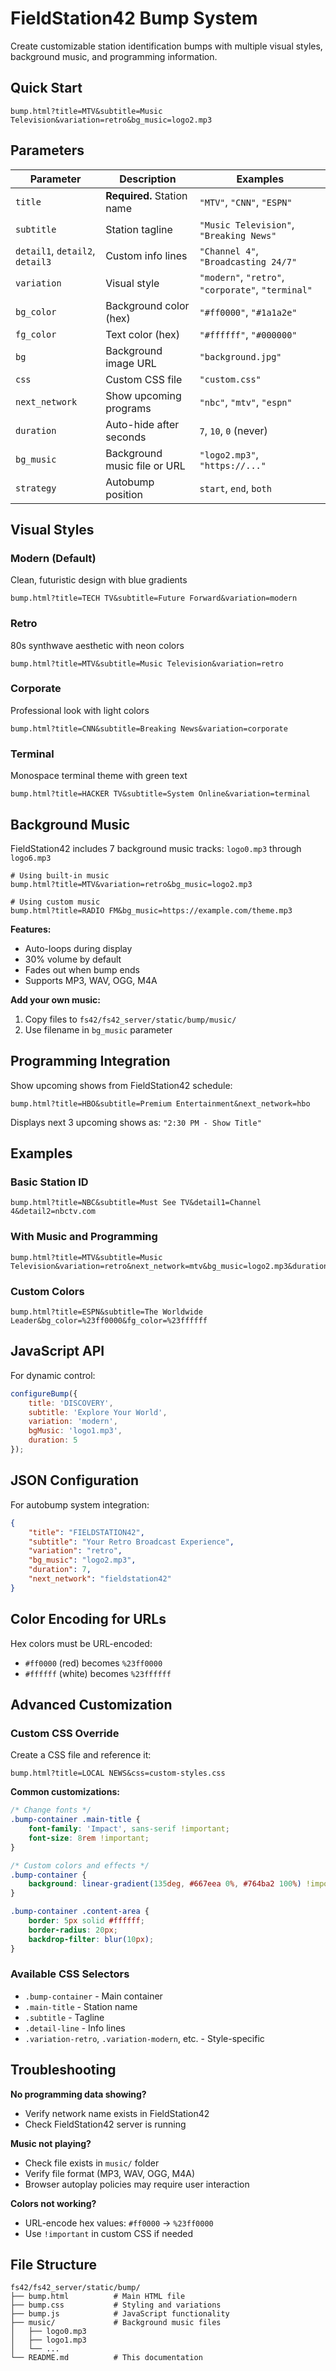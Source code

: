 # FieldStation42 Bump System

Create customizable station identification bumps with multiple visual styles, background music, and programming information.

## Quick Start

```
bump.html?title=MTV&subtitle=Music Television&variation=retro&bg_music=logo2.mp3
```

## Parameters

| Parameter | Description | Examples |
|-----------|-------------|----------|
| `title` | **Required.** Station name | `"MTV"`, `"CNN"`, `"ESPN"` |
| `subtitle` | Station tagline | `"Music Television"`, `"Breaking News"` |
| `detail1`, `detail2`, `detail3` | Custom info lines | `"Channel 4"`, `"Broadcasting 24/7"` |
| `variation` | Visual style | `"modern"`, `"retro"`, `"corporate"`, `"terminal"` |
| `bg_color` | Background color (hex) | `"#ff0000"`, `"#1a1a2e"` |
| `fg_color` | Text color (hex) | `"#ffffff"`, `"#000000"` |
| `bg` | Background image URL | `"background.jpg"` |
| `css` | Custom CSS file | `"custom.css"` |
| `next_network` | Show upcoming programs | `"nbc"`, `"mtv"`, `"espn"` |
| `duration` | Auto-hide after seconds | `7`, `10`, `0` (never) |
| `bg_music` | Background music file or URL | `"logo2.mp3"`, `"https://..."` |
| `strategy` | Autobump position| `start`, `end`, `both`|

## Visual Styles

### Modern (Default)
Clean, futuristic design with blue gradients
```
bump.html?title=TECH TV&subtitle=Future Forward&variation=modern
```

### Retro
80s synthwave aesthetic with neon colors
```
bump.html?title=MTV&subtitle=Music Television&variation=retro
```

### Corporate
Professional look with light colors
```
bump.html?title=CNN&subtitle=Breaking News&variation=corporate
```

### Terminal
Monospace terminal theme with green text
```
bump.html?title=HACKER TV&subtitle=System Online&variation=terminal
```

## Background Music

FieldStation42 includes 7 background music tracks: `logo0.mp3` through `logo6.mp3`

```
# Using built-in music
bump.html?title=MTV&variation=retro&bg_music=logo2.mp3

# Using custom music
bump.html?title=RADIO FM&bg_music=https://example.com/theme.mp3
```

**Features:**
- Auto-loops during display
- 30% volume by default
- Fades out when bump ends
- Supports MP3, WAV, OGG, M4A

**Add your own music:**
1. Copy files to `fs42/fs42_server/static/bump/music/`
2. Use filename in `bg_music` parameter

## Programming Integration

Show upcoming shows from FieldStation42 schedule:

```
bump.html?title=HBO&subtitle=Premium Entertainment&next_network=hbo
```

Displays next 3 upcoming shows as: `"2:30 PM - Show Title"`

## Examples

### Basic Station ID
```
bump.html?title=NBC&subtitle=Must See TV&detail1=Channel 4&detail2=nbctv.com
```

### With Music and Programming
```
bump.html?title=MTV&subtitle=Music Television&variation=retro&next_network=mtv&bg_music=logo2.mp3&duration=7
```

### Custom Colors
```
bump.html?title=ESPN&subtitle=The Worldwide Leader&bg_color=%23ff0000&fg_color=%23ffffff
```

## JavaScript API

For dynamic control:

```javascript
configureBump({
    title: 'DISCOVERY',
    subtitle: 'Explore Your World',
    variation: 'modern',
    bgMusic: 'logo1.mp3',
    duration: 5
});
```

## JSON Configuration

For autobump system integration:

```json
{
    "title": "FIELDSTATION42",
    "subtitle": "Your Retro Broadcast Experience",
    "variation": "retro",
    "bg_music": "logo2.mp3",
    "duration": 7,
    "next_network": "fieldstation42"
}
```

## Color Encoding for URLs

Hex colors must be URL-encoded:
- `#ff0000` (red) becomes `%23ff0000`
- `#ffffff` (white) becomes `%23ffffff`

## Advanced Customization

### Custom CSS Override

Create a CSS file and reference it:
```
bump.html?title=LOCAL NEWS&css=custom-styles.css
```

**Common customizations:**
```css
/* Change fonts */
.bump-container .main-title {
    font-family: 'Impact', sans-serif !important;
    font-size: 8rem !important;
}

/* Custom colors and effects */
.bump-container {
    background: linear-gradient(135deg, #667eea 0%, #764ba2 100%) !important;
}

.bump-container .content-area {
    border: 5px solid #ffffff;
    border-radius: 20px;
    backdrop-filter: blur(10px);
}
```

### Available CSS Selectors
- `.bump-container` - Main container
- `.main-title` - Station name
- `.subtitle` - Tagline
- `.detail-line` - Info lines
- `.variation-retro`, `.variation-modern`, etc. - Style-specific

## Troubleshooting

**No programming data showing?**
- Verify network name exists in FieldStation42
- Check FieldStation42 server is running

**Music not playing?**
- Check file exists in `music/` folder
- Verify file format (MP3, WAV, OGG, M4A)
- Browser autoplay policies may require user interaction

**Colors not working?**
- URL-encode hex values: `#ff0000` → `%23ff0000`
- Use `!important` in custom CSS if needed

## File Structure
```
fs42/fs42_server/static/bump/
├── bump.html          # Main HTML file
├── bump.css           # Styling and variations
├── bump.js            # JavaScript functionality
├── music/             # Background music files
│   ├── logo0.mp3
│   ├── logo1.mp3
│   └── ...
└── README.md          # This documentation
```